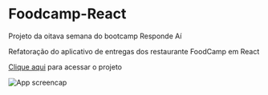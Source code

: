 # Foodcamp-React

Projeto da oitava semana do bootcamp Responde Aí

Refatoração do aplicativo de entregas dos restaurante FoodCamp em React


[Clique aqui](https://github.com/RafaelBahiense/Cineflex) para acessar o projeto


![App screencap](https://github.com/RafaelBahiense/Cineflex)